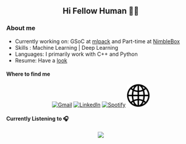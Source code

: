 <h2 align="center"> Hi Fellow Human 🙋‍♂️ </h2>


### About me 
* Currently working on: GSoC at [mlpack](https://github.com/Aakash-kaushik/mlpack) and Part-time at [NimbleBox](https://www.nimblebox.ai/)
* Skills : Machine Learning | Deep Learning
* Languages: I primarily work with C++ and Python
* Resume: Have a [look](https://www.linkedin.com/in/kaushikaakash7539/detail/overlay-view/urn:li:fsd_profileTreasuryMedia:(ACoAABUDl4wBWbz6xTFy7d7NS4EZS74Yls5oHeY,1635457799315)/)

<h4> Where to find me </h4> 
<p align="center">
  <a href="mailto:kaushikaakash7539@gmail.com?subject = Hello from your GitHub README&body = Message"><img src="https://www.iconfinder.com/data/icons/social-icons-circular-color/512/gmail-128.png" height="60px" width="60px" alt="Gmail" ></a>
  <a href="https://www.linkedin.com/in/kaushikaakash7539/"><img src="https://www.iconfinder.com/data/icons/social-messaging-ui-color-shapes-2-free/128/social-linkedin-circle-128.png" height="60px" width="60px" alt="LinkedIn"></a>
  <a href="https://open.spotify.com/user/nu45gm4u9aahlsxhzt2vpige5?si=NpVR2X_rQlKyYlRLk9bdgA"><img src="https://www.iconfinder.com/data/icons/social-icons-33/128/Spotify-128.png" height="60px" width="60px" alt="Spotify"></a>
  <a href="https://aakash-kaushik.github.io/Aakash-kaushik/"><img src="https://github.com/Aakash-kaushik/Aakash-kaushik/blob/master/homepage.png" height="60px" width="60px" alt="Homepage"></a> 
</p>
<p>
  <h4>Currently Listening to 🎧</h4> 
</p>

<p align="center">
<a href="https://open.spotify.com/user/nu45gm4u9aahlsxhzt2vpige5"><img align="center" src="https://spotify-github-profile.vercel.app/api/view?uid=nu45gm4u9aahlsxhzt2vpige5&cover_image=false"></a>
</p>
